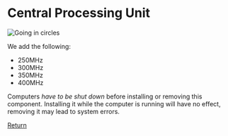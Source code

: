 # Central Processing Unit
![Going in circles](item:librecomponents:cpu_tier_4)

We add the following:

- 250MHz
- 300MHz
- 350MHz
- 400MHz

Computers *have to be shut down* before installing or removing this component. Installing it while the computer is running will have no effect, removing it may lead to system errors.

[Return](index.md)
